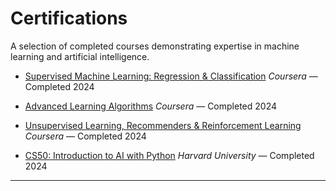 # Certifications

A selection of completed courses demonstrating expertise in machine learning and artificial intelligence.

* [Supervised Machine Learning: Regression & Classification](https://coursera.org/verify/VG65ZC8RQAM4)
  *Coursera* — Completed 2024

* [Advanced Learning Algorithms](https://coursera.org/verify/OTHLW1SNPD7H)
  *Coursera* — Completed 2024

* [Unsupervised Learning, Recommenders & Reinforcement Learning](https://coursera.org/verify/8PR7AU3YX3T5)
  *Coursera* — Completed 2024

* [CS50: Introduction to AI with Python](https://cs50.harvard.edu/certificates/93cd3c63-41d1-4524-bcd3-9d2ceecc59d4)
  *Harvard University* — Completed 2024

---


